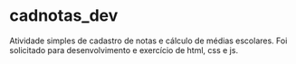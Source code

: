 # cadnotas_dev
Atividade simples de cadastro de notas e cálculo de médias escolares. Foi solicitado para desenvolvimento e exercício de html, css e js.
